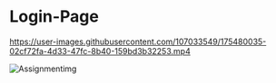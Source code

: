 # Login-Page

https://user-images.githubusercontent.com/107033549/175480035-02cf72fa-4d33-47fc-8b40-159bd3b32253.mp4

![Assignmentimg](https://user-images.githubusercontent.com/107033549/175480086-2067235c-afd0-402c-9793-8e67c03b047d.jpeg)
